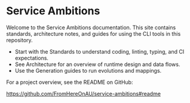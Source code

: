# Service Ambitions

Welcome to the Service Ambitions documentation. This site contains standards, architecture notes, and guides for using the CLI tools in this repository.

- Start with the Standards to understand coding, linting, typing, and CI expectations.
- See Architecture for an overview of runtime design and data flows.
- Use the Generation guides to run evolutions and mappings.

For a project overview, see the README on GitHub:

https://github.com/FromHereOnAU/service-ambitions#readme
